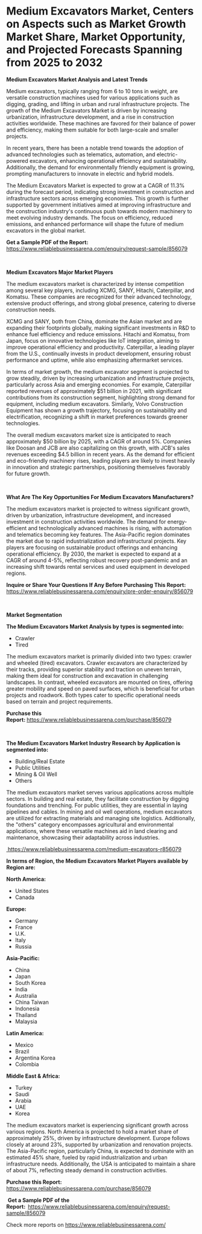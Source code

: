 <p><h1>Medium Excavators Market, Centers on Aspects such as Market Growth Market Share, Market Opportunity, and Projected Forecasts Spanning from 2025 to 2032</h1></p><p><strong>Medium Excavators Market Analysis and Latest Trends</strong></p>
<p><p>Medium excavators, typically ranging from 6 to 10 tons in weight, are versatile construction machines used for various applications such as digging, grading, and lifting in urban and rural infrastructure projects. The growth of the Medium Excavators Market is driven by increasing urbanization, infrastructure development, and a rise in construction activities worldwide. These machines are favored for their balance of power and efficiency, making them suitable for both large-scale and smaller projects.</p><p>In recent years, there has been a notable trend towards the adoption of advanced technologies such as telematics, automation, and electric-powered excavators, enhancing operational efficiency and sustainability. Additionally, the demand for environmentally friendly equipment is growing, prompting manufacturers to innovate in electric and hybrid models.</p><p>The Medium Excavators Market is expected to grow at a CAGR of 11.3% during the forecast period, indicating strong investment in construction and infrastructure sectors across emerging economies. This growth is further supported by government initiatives aimed at improving infrastructure and the construction industry's continuous push towards modern machinery to meet evolving industry demands. The focus on efficiency, reduced emissions, and enhanced performance will shape the future of medium excavators in the global market.</p></p>
<p><strong>Get a Sample PDF of the Report:&nbsp;</strong> <a href="https://www.reliablebusinessarena.com/enquiry/request-sample/856079?utm_campaign=2637&utm_medium=2&utm_source=Github&utm_content=ia&utm_term=10042025&utm_id=medium-excavators">https://www.reliablebusinessarena.com/enquiry/request-sample/856079</a></p>
<p>&nbsp;</p>
<p><strong>Medium Excavators Major Market Players</strong></p>
<p><p>The medium excavators market is characterized by intense competition among several key players, including XCMG, SANY, Hitachi, Caterpillar, and Komatsu. These companies are recognized for their advanced technology, extensive product offerings, and strong global presence, catering to diverse construction needs.</p><p>XCMG and SANY, both from China, dominate the Asian market and are expanding their footprints globally, making significant investments in R&D to enhance fuel efficiency and reduce emissions. Hitachi and Komatsu, from Japan, focus on innovative technologies like IoT integration, aiming to improve operational efficiency and productivity. Caterpillar, a leading player from the U.S., continually invests in product development, ensuring robust performance and uptime, while also emphasizing aftermarket services.</p><p>In terms of market growth, the medium excavator segment is projected to grow steadily, driven by increasing urbanization and infrastructure projects, particularly across Asia and emerging economies. For example, Caterpillar reported revenues of approximately $51 billion in 2021, with significant contributions from its construction segment, highlighting strong demand for equipment, including medium excavators. Similarly, Volvo Construction Equipment has shown a growth trajectory, focusing on sustainability and electrification, recognizing a shift in market preferences towards greener technologies.</p><p>The overall medium excavators market size is anticipated to reach approximately $50 billion by 2025, with a CAGR of around 5%. Companies like Doosan and JCB are also capitalizing on this growth, with JCB's sales revenues exceeding $4.5 billion in recent years. As the demand for efficient and eco-friendly machinery rises, leading players are likely to invest heavily in innovation and strategic partnerships, positioning themselves favorably for future growth.</p></p>
<p>&nbsp;</p>
<p><strong>What Are The Key Opportunities For Medium Excavators Manufacturers?</strong></p>
<p><p>The medium excavators market is projected to witness significant growth, driven by urbanization, infrastructure development, and increased investment in construction activities worldwide. The demand for energy-efficient and technologically advanced machines is rising, with automation and telematics becoming key features. The Asia-Pacific region dominates the market due to rapid industrialization and infrastructural projects. Key players are focusing on sustainable product offerings and enhancing operational efficiency. By 2030, the market is expected to expand at a CAGR of around 4-5%, reflecting robust recovery post-pandemic and an increasing shift towards rental services and used equipment in developed regions.</p></p>
<p><strong>Inquire or Share Your Questions If Any Before Purchasing This Report:</strong> <a href="https://www.reliablebusinessarena.com/enquiry/pre-order-enquiry/856079?utm_campaign=2637&utm_medium=2&utm_source=Github&utm_content=ia&utm_term=10042025&utm_id=medium-excavators">https://www.reliablebusinessarena.com/enquiry/pre-order-enquiry/856079</a></p>
<p>&nbsp;</p>
<p><strong>Market Segmentation</strong></p>
<p><strong>The Medium Excavators Market Analysis by types is segmented into:</strong></p>
<p><ul><li>Crawler</li><li>Tired</li></ul></p>
<p><p>The medium excavators market is primarily divided into two types: crawler and wheeled (tired) excavators. Crawler excavators are characterized by their tracks, providing superior stability and traction on uneven terrain, making them ideal for construction and excavation in challenging landscapes. In contrast, wheeled excavators are mounted on tires, offering greater mobility and speed on paved surfaces, which is beneficial for urban projects and roadwork. Both types cater to specific operational needs based on terrain and project requirements.</p></p>
<p><strong>Purchase this Report:&nbsp;</strong><a href="https://www.reliablebusinessarena.com/purchase/856079?utm_campaign=2637&utm_medium=2&utm_source=Github&utm_content=ia&utm_term=10042025&utm_id=medium-excavators">https://www.reliablebusinessarena.com/purchase/856079</a></p>
<p>&nbsp;</p>
<p><strong>The Medium Excavators Market Industry Research by Application is segmented into:</strong></p>
<p><ul><li>Building/Real Estate</li><li>Public Utilities</li><li>Mining & Oil Well</li><li>Others</li></ul></p>
<p><p>The medium excavators market serves various applications across multiple sectors. In building and real estate, they facilitate construction by digging foundations and trenching. For public utilities, they are essential in laying pipelines and cables. In mining and oil well operations, medium excavators are utilized for extracting materials and managing site logistics. Additionally, the "others" category encompasses agricultural and environmental applications, where these versatile machines aid in land clearing and maintenance, showcasing their adaptability across industries.</p></p>
<p><a href="https://www.reliablebusinessarena.com/medium-excavators-r856079?utm_campaign=2637&utm_medium=2&utm_source=Github&utm_content=ia&utm_term=10042025&utm_id=medium-excavators">&nbsp;https://www.reliablebusinessarena.com/medium-excavators-r856079</a></p>
<p><strong>In terms of Region, the Medium Excavators Market Players available by Region are:</strong></p>
<p>
    <p> <strong> North America: </strong>
        <ul>
            <li>United States</li>
            <li>Canada</li>
        </ul>
        </p> 
    <p> <strong> Europe: </strong>
        <ul>
            <li>Germany</li>
            <li>France</li>
            <li>U.K.</li>
            <li>Italy</li>
            <li>Russia</li>
        </ul>
        </p> 
    <p> <strong> Asia-Pacific: </strong>
        <ul>
            <li>China</li>
            <li>Japan</li>
            <li>South Korea</li>
            <li>India</li>
            <li>Australia</li>
            <li>China Taiwan</li>
            <li>Indonesia</li>
            <li>Thailand</li>
            <li>Malaysia</li>
        </ul>
        </p> 
    <p> <strong> Latin America: </strong>
        <ul>
            <li>Mexico</li>
            <li>Brazil</li>
            <li>Argentina Korea</li>
            <li>Colombia</li>
        </ul>
        </p> 
    <p> <strong> Middle East & Africa: </strong>
        <ul>
            <li>Turkey</li>
            <li>Saudi</li>
            <li>Arabia</li>
            <li>UAE</li>
            <li>Korea</li>
        </ul>
    </p>
    </p>
<p><p>The medium excavators market is experiencing significant growth across various regions. North America is projected to hold a market share of approximately 25%, driven by infrastructure development. Europe follows closely at around 23%, supported by urbanization and renovation projects. The Asia-Pacific region, particularly China, is expected to dominate with an estimated 45% share, fueled by rapid industrialization and urban infrastructure needs. Additionally, the USA is anticipated to maintain a share of about 7%, reflecting steady demand in construction activities.</p></p>
<p><strong>Purchase this Report: </strong><a href="https://www.reliablebusinessarena.com/purchase/856079?utm_campaign=2637&utm_medium=2&utm_source=Github&utm_content=ia&utm_term=10042025&utm_id=medium-excavators">https://www.reliablebusinessarena.com/purchase/856079</a></p>
<p>&nbsp;<strong>Get a Sample PDF of the Report:&nbsp;&nbsp;</strong><a href="https://www.reliablebusinessarena.com/enquiry/request-sample/856079?utm_campaign=2637&utm_medium=2&utm_source=Github&utm_content=ia&utm_term=10042025&utm_id=medium-excavators">https://www.reliablebusinessarena.com/enquiry/request-sample/856079</a></p>
<p><strong></strong></p>
<p>Check more reports on <a href="https://www.reliablebusinessarena.com/?utm_campaign=2637&utm_medium=2&utm_source=Github&utm_content=ia&utm_term=10042025&utm_id=medium-excavators">https://www.reliablebusinessarena.com/</a></p>
